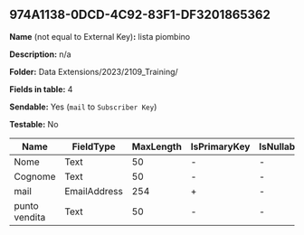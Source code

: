## 974A1138-0DCD-4C92-83F1-DF3201865362

**Name** (not equal to External Key)**:** lista piombino

**Description:** n/a

**Folder:** Data Extensions/2023/2109_Training/

**Fields in table:** 4

**Sendable:** Yes (`mail` to `Subscriber Key`)

**Testable:** No

| Name | FieldType | MaxLength | IsPrimaryKey | IsNullable | DefaultValue |
| --- | --- | --- | --- | --- | --- |
| Nome | Text | 50 | - | - |  |
| Cognome | Text | 50 | - | - |  |
| mail | EmailAddress | 254 | + | - |  |
| punto vendita | Text | 50 | - | - |  |
